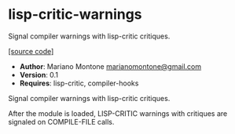 # lisp-critic-warnings

Signal compiler warnings with lisp-critic critiques.

[[source code]](../lisp-critic-warnings.lisp)

- **Author**: Mariano Montone <marianomontone@gmail.com>
- **Version**: 0.1
- **Requires**: lisp-critic, compiler-hooks


 Signal compiler warnings with lisp-critic critiques.

 After the module is loaded, LISP-CRITIC warnings with critiques are signaled on COMPILE-FILE calls.



